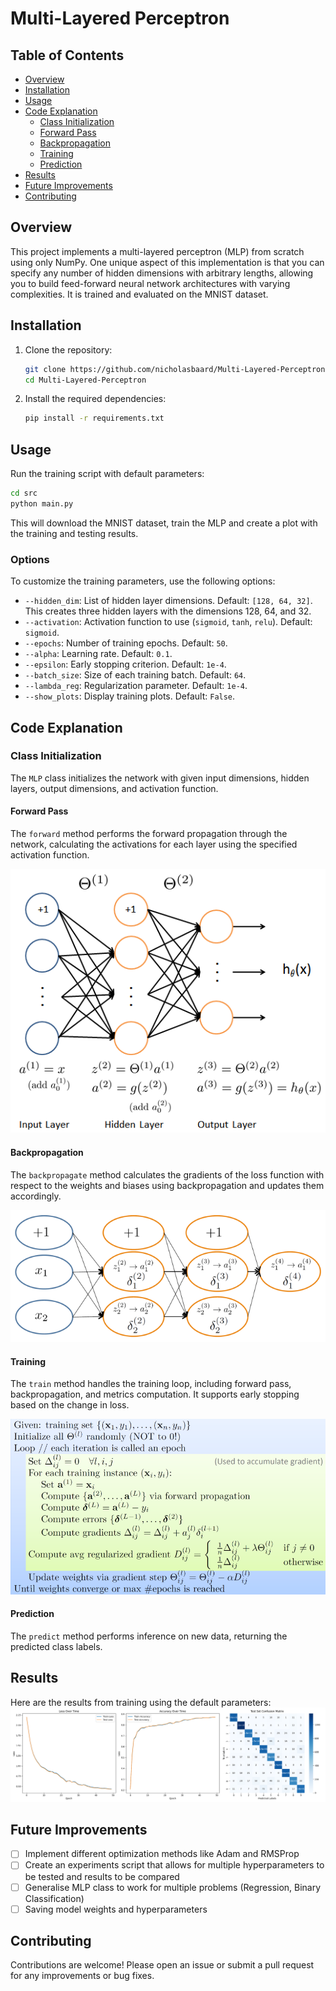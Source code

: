 # Multi-Layered Perceptron

## Table of Contents

- [Overview](#overview)
- [Installation](#installation)
- [Usage](#usage)
- [Code Explanation](#code-explanation)
  - [Class Initialization](#class-initialization)
  - [Forward Pass](#forward-pass)
  - [Backpropagation](#backpropagation)
  - [Training](#training)
  - [Prediction](#prediction)
- [Results](#results)
- [Future Improvements](#future-improvements)
- [Contributing](#contributing)

## Overview

This project implements a multi-layered perceptron (MLP) from scratch using only NumPy. One unique aspect of this implementation is that you can specify any number of hidden dimensions with arbitrary lengths, allowing you to build feed-forward neural network architectures with varying complexities. It is trained and evaluated on the MNIST dataset.

## Installation

1. Clone the repository:

   ```sh
   git clone https://github.com/nicholasbaard/Multi-Layered-Perceptron.git
   cd Multi-Layered-Perceptron
   ```

2. Install the required dependencies:

   ```sh
   pip install -r requirements.txt
   ```

## Usage

Run the training script with default parameters:

```sh
cd src
python main.py
```

This will download the MNIST dataset, train the MLP and create a plot with the training and testing results.

### Options

To customize the training parameters, use the following options:

- `--hidden_dim`: List of hidden layer dimensions. Default: `[128, 64, 32]`. This creates three hidden layers with the dimensions 128, 64, and 32.
- `--activation`: Activation function to use (`sigmoid`, `tanh`, `relu`). Default: `sigmoid`.
- `--epochs`: Number of training epochs. Default: `50`.
- `--alpha`: Learning rate. Default: `0.1`.
- `--epsilon`: Early stopping criterion. Default: `1e-4`.
- `--batch_size`: Size of each training batch. Default: `64`.
- `--lambda_reg`: Regularization parameter. Default: `1e-4`.
- `--show_plots`: Display training plots. Default: `False`.

## Code Explanation

### Class Initialization

The `MLP` class initializes the network with given input dimensions, hidden layers, output dimensions, and activation function.

#### Forward Pass

The `forward` method performs the forward propagation through the network, calculating the activations for each layer using the specified activation function.

![forward_prop](plots/forward_prop.png)

#### Backpropagation

The `backpropagate` method calculates the gradients of the loss function with respect to the weights and biases using backpropagation and updates them accordingly.

![backprop.png](plots/backprop.png)

#### Training

The `train` method handles the training loop, including forward pass, backpropagation, and metrics computation. It supports early stopping based on the change in loss.

![gradient_descent](plots/gradient_descent.png)

#### Prediction

The `predict` method performs inference on new data, returning the predicted class labels.

## Results

Here are the results from training using the default parameters:
![mlp_mnist](plots/mlp_mnist.png)

## Future Improvements

- [ ] Implement different optimization methods like Adam and RMSProp
- [ ] Create an experiments script that allows for multiple hyperparameters to be tested and results to be compared
- [ ] Generalise MLP class to work for multiple problems (Regression, Binary Classification)
- [ ] Saving model weights and hyperparameters

## Contributing

Contributions are welcome! Please open an issue or submit a pull request for any improvements or bug fixes.
